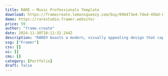 ```yaml
---
title: RARE — Music Professionals Template
download: https://framecreate.lemonsqueezy.com/buy/096473e4-7ded-45bd-8827-e69ecd39ba6b?aff=YGGpO5
demo: https://rarestudio.framer.website/
price: 59
author: "frame.create"
date: 2024-11-30T10:11:32.244Z
description: "RARE® boasts a modern, visually appealing design that captures the essence of the music industry. Every element is carefully crafted to reflect the dynamic and creative nature of music."
ssg: ["Framer"]
css: []
ui: []
cms: []
category: [Portfolio]
draft: false
---
```

